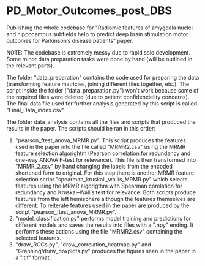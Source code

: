 # PD_Motor_Outcomes_post_DBS
 
Publishing the whole codebase for "Radiomic features of amygdala nuclei and hippocampus subfields help to predict deep brain stimulation motor outcomes for Parkinson‘s disease patients" paper.

NOTE: The codebase is extremely messy due to rapid solo development. Some minor data preparation tasks were done by hand (will be outlined in the relevant parts).

The folder "data_preparation" contains the code used for preparing the data (transforming feature matricies, joining different files together, etc.). The script inside the folder ("data_preparation.py") won't work because some of the required files were deleted (due to patient confidencielity concerns). The final data file used for further analysis generated by this script is called "Final_Data_index.csv"

The folder data_analysis contains all the files and scripts that produced the results in the paper. The scripts should be ran in this order:
1. "pearson_ftest_anova_MRMR.py". This script produces the features used in the paper into the file called "MRMR2.csv" using the MRMR feature selection algorightm (Pearson correlation for redundancy and one-way ANOVA F-test for relevance). This file is then transformed into "MRMR_2.csv" by hand changing the labels from the encoded shortened form to original. For this step there is another MRMR feature selection script "spearman_kruskall_wallis_MRMR.py" which selects features using the MRMR algorigthm with Spearman corelation for redundancy and Kruskal–Wallis test for relevance. Both scripts produce features from the left hemisphere although the features themselves are different. To reiterate features used in the paper are produced by the script "pearson_ftest_anova_MRMR.py".
2. "model_classification.py" performs model training and predictions for different models and saves the results into files with a ".npy" ending. It performs these actions using the file "MRMR2.csv" containing the selected features.
3. "draw_ROCs.py", "draw_correlation_heatmap.py" and "Graphing/draw_boxplots.py" produces the figures seen in the paper in a ".tif" format.
